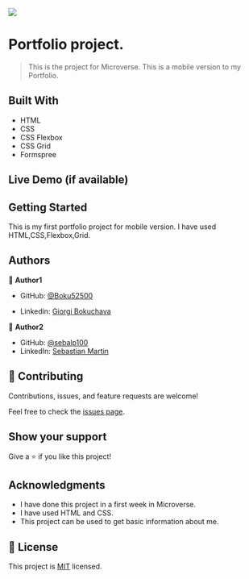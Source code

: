 ![](https://img.shields.io/badge/Microverse-blueviolet)

# Portfolio project.

> This is the project for Microverse. This is a mobile version to my Portfolio.

## Built With

- HTML
- CSS
- CSS Flexbox
- CSS Grid
- Formspree

## Live Demo (if available)



## Getting Started

This is my first portfolio project for mobile version.
I have used HTML,CSS,Flexbox,Grid.



## Authors

👤 **Author1**

- GitHub: [@Boku52500](https://github.com/Boku52500)

- Linkedin: [Giorgi Bokuchava](https://www.linkedin.com/in/giorgi-bokuchava-430252240/)

👤 **Author2**

- GitHub: [@sebalp100](https://github.com/sebalp100)
- LinkedIn: [Sebastian Martin](https://www.linkedin.com/in/sebastian-martin-956b2724a/)



## 🤝 Contributing

Contributions, issues, and feature requests are welcome!

Feel free to check the [issues page](../../issues/).

## Show your support

Give a ⭐️ if you like this project!

## Acknowledgments

- I have done this project in a first week in Microverse.
- I have used HTML and CSS.
- This project can be used to get basic information about me.

## 📝 License

This project is [MIT](./LICENSE) licensed.
